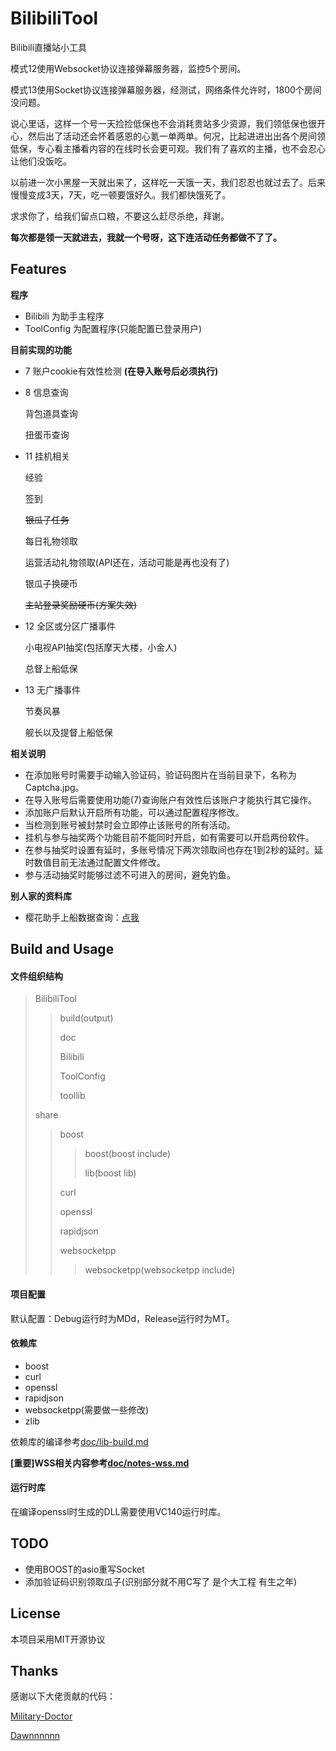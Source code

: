 # BilibiliTool

Bilibili直播站小工具 

模式12使用Websocket协议连接弹幕服务器，监控5个房间。

模式13使用Socket协议连接弹幕服务器，经测试，网络条件允许时，1800个房间没问题。



说心里话，这样一个号一天捡捡低保也不会消耗贵站多少资源，我们领低保也很开心，然后出了活动还会怀着感恩的心氪一单两单。何况，比起进进出出各个房间领低保，专心看主播看内容的在线时长会更可观。我们有了喜欢的主播，也不会忍心让他们没饭吃。

以前进一次小黑屋一天就出来了，这样吃一天饿一天，我们忍忍也就过去了。后来慢慢变成3天，7天，吃一顿要饿好久。我们都快饿死了。

求求你了，给我们留点口粮，不要这么赶尽杀绝，拜谢。

**每次都是领一天就进去，我就一个号呀，这下连活动任务都做不了了。**



## Features  

**程序**  

- Bilibili 为助手主程序  
- ToolConfig 为配置程序(只能配置已登录用户)  

**目前实现的功能**  

- 7 账户cookie有效性检测 **(在导入账号后必须执行)**  

- 8 信息查询

  背包道具查询

  扭蛋币查询  

- 11 挂机相关 

  经验

  签到

  ~~银瓜子任务~~

  每日礼物领取

  运营活动礼物领取(API还在，活动可能是再也没有了)

  银瓜子换硬币

  ~~主站登录奖励硬币(方案失效)~~

- 12 全区或分区广播事件

  小电视API抽奖(包括摩天大楼，小金人) 

  总督上船低保

- 13 无广播事件

  节奏风暴

  舰长以及提督上船低保



**相关说明**  

- 在添加账号时需要手动输入验证码，验证码图片在当前目录下，名称为Captcha.jpg。  
- 在导入账号后需要使用功能(7)查询账户有效性后该账户才能执行其它操作。  
- 添加账户后默认开启所有功能，可以通过配置程序修改。  
- 当检测到账号被封禁时会立即停止该账号的所有活动。  
- 挂机与参与抽奖两个功能目前不能同时开启，如有需要可以开启两份软件。  
- 在参与抽奖时设置有延时，多账号情况下两次领取间也存在1到2秒的延时。延时数值目前无法通过配置文件修改。  
- 参与活动抽奖时能够过滤不可进入的房间，避免钓鱼。  



**别人家的资料库**

- 樱花助手上船数据查询：[点我](https://list.bilibili.wiki/)



## Build and Usage

#### 文件组织结构

> BilibiliTool  
>
> > build(output)
> >
> > doc 
> >
> > Bilibili
> >
> > ToolConfig 
> >
> > toollib  
>
> share  
>
> > boost  
> >
> > > boost(boost include) 
> > >
> > > lib(boost lib)  
> >
> > curl  
> >
> > openssl
> >
> > rapidjson
> >
> > websocketpp  
> >
> > > websocketpp(websocketpp include)  



#### 项目配置  

默认配置：Debug运行时为MDd，Release运行时为MT。  



#### 依赖库  

- boost  
- curl  
- openssl  
- rapidjson  
- websocketpp(需要做一些修改)
- zlib

依赖库的编译参考[doc/lib-build.md](doc/lib-build.md)

**[重要]WSS相关内容参考[doc/notes-wss.md](doc/notes-wss.md)**



#### 运行时库

在编译openssl时生成的DLL需要使用VC140运行时库。



## TODO

- 使用BOOST的asio重写Socket
- 添加验证码识别领取瓜子(识别部分就不用C写了 是个大工程 有生之年)



## License

本项目采用MIT开源协议  



## Thanks

感谢以下大佬贡献的代码： 

[Military-Doctor](https://github.com/Military-Doctor/Bilibili/) 

[Dawnnnnnn](https://github.com/Dawnnnnnn/bilibili-live-tools/)  

